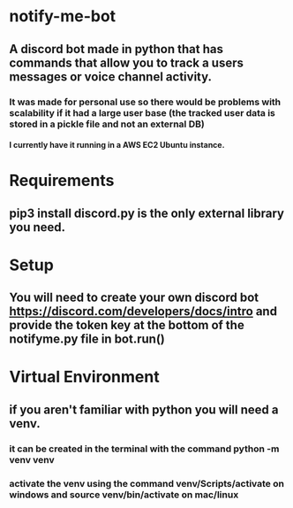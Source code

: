 # notify-me-bot
## A discord bot made in python that has commands that allow you to track a users messages or voice channel activity.
### It was made for personal use so there would be problems with scalability if it had a large user base (the tracked user data is stored in a pickle file and not an external DB)
#### I currently have it running in a AWS EC2 Ubuntu instance.

# Requirements
## pip3 install discord.py is the only external library you need.

# Setup
## You will need to create your own discord bot https://discord.com/developers/docs/intro and provide the token key at the bottom of the notifyme.py file in bot.run()

# Virtual Environment
## if you aren't familiar with python you will need a venv. 
### it can be created in the terminal with the command python -m venv venv
### activate the venv using the command venv/Scripts/activate on windows and source venv/bin/activate on mac/linux




